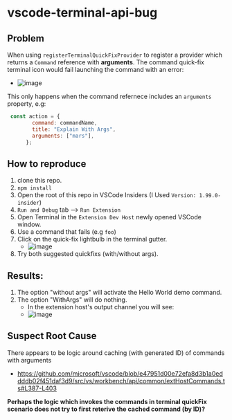 # vscode-terminal-api-bug


## Problem

When using `registerTerminalQuickFixProvider` to register a provider which returns a `Command` reference with **arguments**.
The command quick-fix terminal icon would fail launching the command with an error:
- ![image](https://github.com/user-attachments/assets/7c89f437-b786-44bf-b16b-e2c0e92643b2)

This only happens when the command refernece includes an `arguments` property, e.g:

```javascript
 const action = {
        command: commandName,
        title: "Explain With Args",
        arguments: ["mars"],
      };
```

## How to reproduce

1. clone this repo.
2. `npm install`
3. Open the root of this repo in VSCode Insiders (I Used `Version: 1.99.0-insider`)
4. `Run and Debug` tab --> `Run Extension`
5. Open Terminal in the `Extension Dev Host` newly opened VSCode window.
6. Use a command that fails (e.g `foo`)
7. Click on the quick-fix lightbulb in the terminal gutter.
   - ![image](https://github.com/user-attachments/assets/3232c659-bc3d-41e8-a00f-8e1f09aafc52)
8. Try both suggested quickfixs (with/without args).

## Results:  

1. The option "without args" will activate the Hello World demo command.
2. The option "WithArgs" will do nothing.
   - In the extension host's output channel you will see:
   - ![image](https://github.com/user-attachments/assets/49785f72-2b79-4aa0-b52e-3b09b1c6a0c9)

## Suspect Root Cause

There appears to be logic around caching (with generated ID) of commands with arguments
- https://github.com/microsoft/vscode/blob/e47951d00e72efa8d3b1a0eddddb02f451daf3d9/src/vs/workbench/api/common/extHostCommands.ts#L387-L403

**Perhaps the logic which invokes the commands in terminal quickFix scenario does not try to first reterive the cached command (by ID)?**


